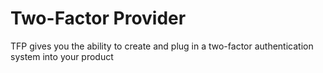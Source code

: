 # Two-Factor Provider
TFP gives you the ability to create and plug in a two-factor authentication system into your product
